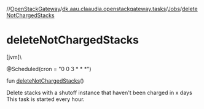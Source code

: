 //[OpenStackGateway](../../../index.md)/[dk.aau.claaudia.openstackgateway.tasks](../index.md)/[Jobs](index.md)/[deleteNotChargedStacks](delete-not-charged-stacks.md)

# deleteNotChargedStacks

[jvm]\

@Scheduled(cron = &quot;0 0 3 * * *&quot;)

fun [deleteNotChargedStacks](delete-not-charged-stacks.md)()

Delete stacks with a shutoff instance that haven't been charged in x days This task is started every hour.

